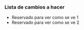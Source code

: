 ### Lista de cambios a hacer

* Reservado para ver como se ve 1
* Reservado para ver como se ve 2
 
